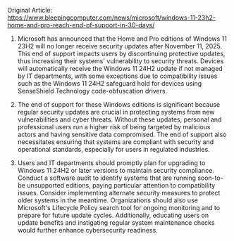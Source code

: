 Original Article: https://www.bleepingcomputer.com/news/microsoft/windows-11-23h2-home-and-pro-reach-end-of-support-in-30-days/

1) Microsoft has announced that the Home and Pro editions of Windows 11 23H2 will no longer receive security updates after November 11, 2025. This end of support impacts users by discontinuing protective updates, thus increasing their systems' vulnerability to security threats. Devices will automatically receive the Windows 11 24H2 update if not managed by IT departments, with some exceptions due to compatibility issues such as the Windows 11 24H2 safeguard hold for devices using SenseShield Technology code-obfuscation drivers.

2) The end of support for these Windows editions is significant because regular security updates are crucial in protecting systems from new vulnerabilities and cyber threats. Without these updates, personal and professional users run a higher risk of being targeted by malicious actors and having sensitive data compromised. The end of support also necessitates ensuring that systems are compliant with security and operational standards, especially for users in regulated industries.

3) Users and IT departments should promptly plan for upgrading to Windows 11 24H2 or later versions to maintain security compliance. Conduct a software audit to identify systems that are running soon-to-be unsupported editions, paying particular attention to compatibility issues. Consider implementing alternate security measures to protect older systems in the meantime. Organizations should also use Microsoft's Lifecycle Policy search tool for ongoing monitoring and to prepare for future update cycles. Additionally, educating users on update benefits and instigating regular system maintenance checks would further enhance cybersecurity readiness.